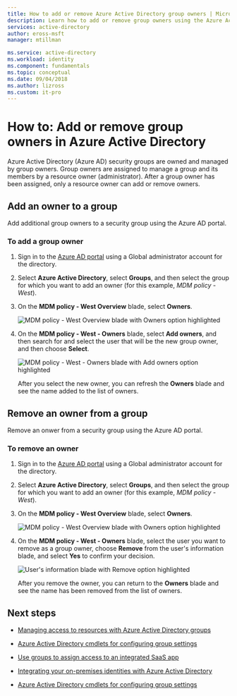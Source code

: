 ```yaml
---
title: How to add or remove Azure Active Directory group owners | Microsoft Docs
description: Learn how to add or remove group owners using the Azure Active Directory portal. 
services: active-directory
author: eross-msft
manager: mtillman

ms.service: active-directory
ms.workload: identity
ms.component: fundamentals
ms.topic: conceptual
ms.date: 09/04/2018
ms.author: lizross
ms.custom: it-pro
---
```


# How to: Add or remove group owners in Azure Active Directory
Azure Active Directory (Azure AD) security groups are owned and managed by group owners. Group owners are assigned to manage a group and its members by a resource owner (administrator). After a group owner has been assigned, only a resource owner can add or remove owners.

## Add an owner to a group
Add additional group owners to a security group using the Azure AD portal.

### To add a group owner
1. Sign in to the [Azure AD portal](https://portal.azure.com) using a Global administrator account for the directory.

2. Select **Azure Active Directory**, select **Groups**, and then select the group for which you want to add an owner (for this example, _MDM policy - West_).

3. On the **MDM policy - West Overview** blade, select **Owners**.

    ![**MDM policy - West Overview** blade with Owners option highlighted](/media/active-directory-accessmanagement-managing-group-owners/add-owners-option-overview-blade.png)

4. On the **MDM policy - West - Owners** blade, select **Add owners**, and then search for and select the user that will be the new group owner, and then choose **Select**.

    ![**MDM policy - West - Owners** blade with Add owners option highlighted](/media/active-directory-accessmanagement-managing-group-owners/add-owners-owners-blade.png)

    After you select the new owner, you can refresh the **Owners** blade and see the name added to the list of owners.

## Remove an owner from a group
Remove an onwer from a security group using the Azure AD portal.

### To remove an owner
1. Sign in to the [Azure AD portal](https://portal.azure.com) using a Global administrator account for the directory.

2. Select **Azure Active Directory**, select **Groups**, and then select the group for which you want to add an owner (for this example, _MDM policy - West_).

3. On the **MDM policy - West Overview** blade, select **Owners**.

    ![**MDM policy - West Overview** blade with Owners option highlighted](/media/active-directory-accessmanagement-managing-group-owners/remove-owners-option-overview-blade.png)

4. On the **MDM policy - West - Owners** blade, select the user you want to remove as a group owner, choose **Remove** from the user's information blade, and select **Yes** to confirm your decision.

    ![User's information blade with Remove option highlighted](/media/active-directory-accessmanagement-managing-group-owners/remove-owner-info-blade.png)

    After you remove the owner, you can return to the **Owners** blade and see the name has been removed from the list of owners.

## Next steps
- [Managing access to resources with Azure Active Directory groups](active-directory-manage-groups.md)

- [Azure Active Directory cmdlets for configuring group settings](../users-groups-roles/groups-settings-cmdlets.md)

- [Use groups to assign access to an integrated SaaS app](../users-groups-roles/groups-saasapps.md)

- [Integrating your on-premises identities with Azure Active Directory](../connect/active-directory-aadconnect.md)

- [Azure Active Directory cmdlets for configuring group settings](../users-groups-roles/groups-settings-v2-cmdlets.md)